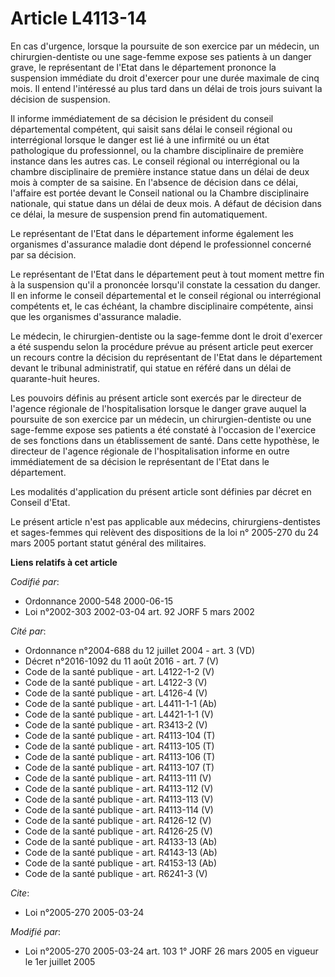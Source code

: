 # Article L4113-14

En cas d'urgence, lorsque la poursuite de son exercice par un médecin, un chirurgien-dentiste ou une sage-femme expose ses
patients à un danger grave, le représentant de l'Etat dans le département prononce la suspension immédiate du droit d'exercer
pour une durée maximale de cinq mois. Il entend l'intéressé au plus tard dans un délai de trois jours suivant la décision de
suspension.

Il informe immédiatement de sa décision le président du conseil départemental compétent, qui saisit sans délai le conseil
régional ou interrégional lorsque le danger est lié à une infirmité ou un état pathologique du professionnel, ou la chambre
disciplinaire de première instance dans les autres cas. Le conseil régional ou interrégional ou la chambre disciplinaire de
première instance statue dans un délai de deux mois à compter de sa saisine. En l'absence de décision dans ce délai,
l'affaire est portée devant le Conseil national ou la Chambre disciplinaire nationale, qui statue dans un délai de deux mois.
A défaut de décision dans ce délai, la mesure de suspension prend fin automatiquement.

Le représentant de l'Etat dans le département informe également les organismes d'assurance maladie dont dépend le
professionnel concerné par sa décision.

Le représentant de l'Etat dans le département peut à tout moment mettre fin à la suspension qu'il a prononcée lorsqu'il
constate la cessation du danger. Il en informe le conseil départemental et le conseil régional ou interrégional compétents
et, le cas échéant, la chambre disciplinaire compétente, ainsi que les organismes d'assurance maladie.

Le médecin, le chirurgien-dentiste ou la sage-femme dont le droit d'exercer a été suspendu selon la procédure prévue au
présent article peut exercer un recours contre la décision du représentant de l'Etat dans le département devant le tribunal
administratif, qui statue en référé dans un délai de quarante-huit heures.

Les pouvoirs définis au présent article sont exercés par le directeur de l'agence régionale de l'hospitalisation lorsque le
danger grave auquel la poursuite de son exercice par un médecin, un chirurgien-dentiste ou une sage-femme expose ses patients
a été constaté à l'occasion de l'exercice de ses fonctions dans un établissement de santé. Dans cette hypothèse, le directeur
de l'agence régionale de l'hospitalisation informe en outre immédiatement de sa décision le représentant de l'Etat dans le
département.

Les modalités d'application du présent article sont définies par décret en Conseil d'Etat.

Le présent article n'est pas applicable aux médecins, chirurgiens-dentistes et sages-femmes qui relèvent des dispositions de
la loi n° 2005-270 du 24 mars 2005 portant statut général des militaires.

**Liens relatifs à cet article**

_Codifié par_:

  - Ordonnance 2000-548 2000-06-15
  - Loi n°2002-303 2002-03-04 art. 92 JORF 5 mars 2002

_Cité par_:

  - Ordonnance n°2004-688 du 12 juillet 2004 - art. 3 (VD)
  - Décret n°2016-1092 du 11 août 2016 - art. 7 (V)
  - Code de la santé publique - art. L4122-1-2 (V)
  - Code de la santé publique - art. L4122-3 (V)
  - Code de la santé publique - art. L4126-4 (V)
  - Code de la santé publique - art. L4411-1-1 (Ab)
  - Code de la santé publique - art. L4421-1-1 (V)
  - Code de la santé publique - art. R3413-2 (V)
  - Code de la santé publique - art. R4113-104 (T)
  - Code de la santé publique - art. R4113-105 (T)
  - Code de la santé publique - art. R4113-106 (T)
  - Code de la santé publique - art. R4113-107 (T)
  - Code de la santé publique - art. R4113-111 (V)
  - Code de la santé publique - art. R4113-112 (V)
  - Code de la santé publique - art. R4113-113 (V)
  - Code de la santé publique - art. R4113-114 (V)
  - Code de la santé publique - art. R4126-12 (V)
  - Code de la santé publique - art. R4126-25 (V)
  - Code de la santé publique - art. R4133-13 (Ab)
  - Code de la santé publique - art. R4143-13 (Ab)
  - Code de la santé publique - art. R4153-13 (Ab)
  - Code de la santé publique - art. R6241-3 (V)

_Cite_:

  - Loi n°2005-270 2005-03-24

_Modifié par_:

  - Loi n°2005-270 2005-03-24 art. 103 1° JORF 26 mars 2005 en vigueur le 1er juillet 2005
